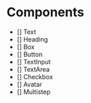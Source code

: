 # Components

- [] Text
- [] Heading
- [] Box
- [] Button
- [] TextInput
- [] TextArea
- [] Checkbox
- [] Avatar
- [] Multistep
